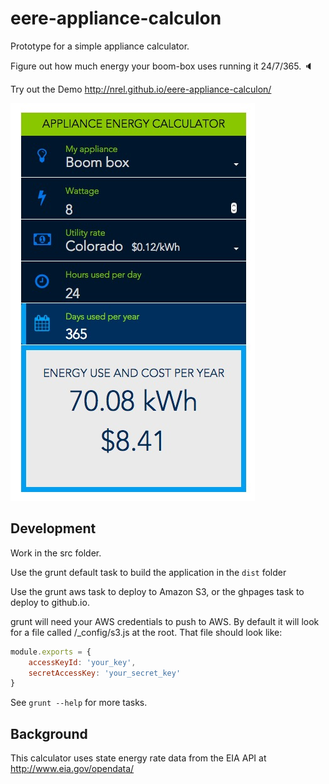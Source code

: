 eere-appliance-calculon
=======================

Prototype for a simple appliance calculator.

Figure out how much energy your boom-box uses running it 24/7/365.  :speaker:

Try out the Demo
http://nrel.github.io/eere-appliance-calculon/

![screenshot](./screenshot.jpg)




## Development

Work in the src folder.

Use the grunt default task to build the application in the ```dist``` folder

Use the grunt aws task to deploy to Amazon S3, or the ghpages task to deploy to github.io.

grunt will need your AWS credentials to push to AWS. By default it will look for a file called  /_config/s3.js at the root. That file should look like:


```js
module.exports = {
    accessKeyId: 'your_key',
    secretAccessKey: 'your_secret_key'
}
```


See ```grunt --help``` for more tasks.

## Background

This calculator uses state energy rate data from the EIA API at
http://www.eia.gov/opendata/
